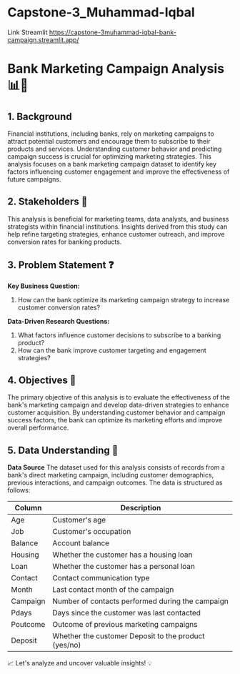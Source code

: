 # Capstone-3_Muhammad-Iqbal

Link Streamlit https://capstone-3muhammad-iqbal-bank-campaign.streamlit.app/ 

# Bank Marketing Campaign Analysis 📊🏦

## 1. Background
Financial institutions, including banks, rely on marketing campaigns to attract potential customers and encourage them to subscribe to their products and services. Understanding customer behavior and predicting campaign success is crucial for optimizing marketing strategies. This analysis focuses on a bank marketing campaign dataset to identify key factors influencing customer engagement and improve the effectiveness of future campaigns.

## 2. Stakeholders 👥
This analysis is beneficial for marketing teams, data analysts, and business strategists within financial institutions. Insights derived from this study can help refine targeting strategies, enhance customer outreach, and improve conversion rates for banking products.

## 3. Problem Statement ❓
**Key Business Question:**
1. How can the bank optimize its marketing campaign strategy to increase customer conversion rates?

**Data-Driven Research Questions:**
1. What factors influence customer decisions to subscribe to a banking product?
2. How can the bank improve customer targeting and engagement strategies?

## 4. Objectives 🎯
The primary objective of this analysis is to evaluate the effectiveness of the bank's marketing campaign and develop data-driven strategies to enhance customer acquisition. By understanding customer behavior and campaign success factors, the bank can optimize its marketing efforts and improve overall performance.

## 5. Data Understanding 📂
**Data Source**
The dataset used for this analysis consists of records from a bank's direct marketing campaign, including customer demographics, previous interactions, and campaign outcomes. The data is structured as follows:

| Column | Description |
|--------|------------|
| Age | Customer's age |
| Job | Customer's occupation |
| Balance | Account balance |
| Housing | Whether the customer has a housing loan |
| Loan | Whether the customer has a personal loan |
| Contact | Contact communication type |
| Month | Last contact month of the campaign |
| Campaign | Number of contacts performed during the campaign |
| Pdays | Days since the customer was last contacted |
| Poutcome | Outcome of previous marketing campaigns |
| Deposit | Whether the customer Deposit to the product (yes/no) |

📈 Let's analyze and uncover valuable insights! 💡


